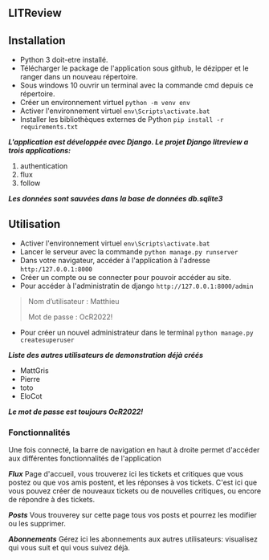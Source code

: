 ## LITReview

## Installation
* Python 3 doit-etre installé.
* Télécharger le package de l'application sous github, le dézipper et le ranger dans un nouveau répertoire.
* Sous windows 10 ouvrir un terminal avec la commande cmd depuis ce répertoire.
* Créer un environnement virtuel `python -m venv env`
* Activer l'environnement virtuel `env\Scripts\activate.bat`
* Installer les bibliothèques externes de Python `pip install -r requirements.txt`

_**L'application est développée avec Django. Le projet Django litreview a trois applications:**_
1. authentication
2. flux
3. follow

_**Les données sont sauvées dans la base de données db.sqlite3**_

## Utilisation
* Activer l'environnement virtuel `env\Scripts\activate.bat`
* Lancer le serveur avec la commande `python manage.py runserver`
* Dans votre navigateur, accéder à l'application à l'adresse `http:/127.0.0.1:8000`
* Créer un compte ou se connecter pour pouvoir accéder au site.
* Pour accéder à l'administratin de django `http://127.0.0.1:8000/admin`
>Nom d’utilisateur : Matthieu
>
>Mot de passe : OcR2022!
>
* Pour créer un nouvel administrateur dans le terminal `python manage.py createsuperuser`

_**Liste des autres utilisateurs de demonstration déjà créés**_
* MattGris
* Pierre
* toto
* EloCot

_**Le mot de passe est toujours OcR2022!**_

### Fonctionnalités
Une fois connecté, la barre de navigation en haut à droite permet d'accéder aux différentes fonctionnalités de l'application

_**Flux**_
Page d'accueil, vous trouverez ici les tickets et critiques que vous postez ou que vos amis postent, et les réponses à vos tickets.
C'est ici que vous pouvez créer de nouveaux tickets ou de nouvelles critiques, ou encore de répondre à des tickets.

_**Posts**_
Vous trouverey sur cette page tous vos posts et pourrez les modifier ou les supprimer.

_**Abonnements**_
Gérez ici les abonnements aux autres utilisateurs: visualisez qui vous suit et qui vous suivez déjà.